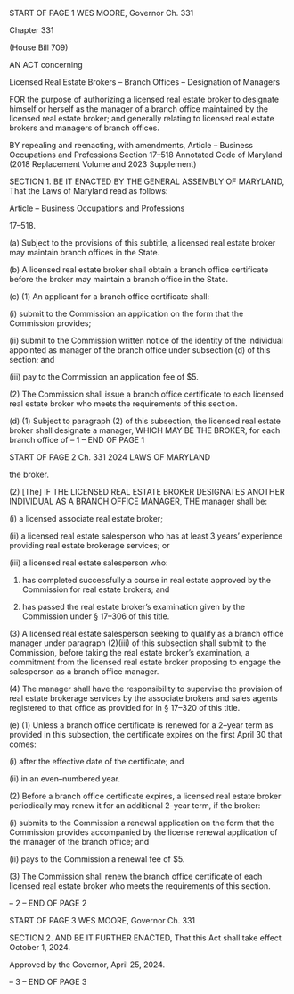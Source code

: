 START OF PAGE 1
WES MOORE, Governor Ch. 331

Chapter 331

(House Bill 709)

AN ACT concerning

Licensed Real Estate Brokers – Branch Offices – Designation of Managers

FOR the purpose of authorizing a licensed real estate broker to designate himself or herself
as the manager of a branch office maintained by the licensed real estate broker; and
generally relating to licensed real estate brokers and managers of branch offices.

BY repealing and reenacting, with amendments,
Article – Business Occupations and Professions
Section 17–518
Annotated Code of Maryland
(2018 Replacement Volume and 2023 Supplement)

SECTION 1. BE IT ENACTED BY THE GENERAL ASSEMBLY OF MARYLAND,
That the Laws of Maryland read as follows:

Article – Business Occupations and Professions

17–518.

(a) Subject to the provisions of this subtitle, a licensed real estate broker may
maintain branch offices in the State.

(b) A licensed real estate broker shall obtain a branch office certificate before the
broker may maintain a branch office in the State.

(c) (1) An applicant for a branch office certificate shall:

(i) submit to the Commission an application on the form that the
Commission provides;

(ii) submit to the Commission written notice of the identity of the
individual appointed as manager of the branch office under subsection (d) of this section;
and

(iii) pay to the Commission an application fee of $5.

(2) The Commission shall issue a branch office certificate to each licensed
real estate broker who meets the requirements of this section.

(d) (1) Subject to paragraph (2) of this subsection, the licensed real estate
broker shall designate a manager, WHICH MAY BE THE BROKER, for each branch office of
– 1 –
END OF PAGE 1

START OF PAGE 2
Ch. 331 2024 LAWS OF MARYLAND

the broker.

(2) [The] IF THE LICENSED REAL ESTATE BROKER DESIGNATES
ANOTHER INDIVIDUAL AS A BRANCH OFFICE MANAGER, THE manager shall be:

(i) a licensed associate real estate broker;

(ii) a licensed real estate salesperson who has at least 3 years’
experience providing real estate brokerage services; or

(iii) a licensed real estate salesperson who:

1. has completed successfully a course in real estate
approved by the Commission for real estate brokers; and

2. has passed the real estate broker’s examination given by
the Commission under § 17–306 of this title.

(3) A licensed real estate salesperson seeking to qualify as a branch office
manager under paragraph (2)(iii) of this subsection shall submit to the Commission, before
taking the real estate broker’s examination, a commitment from the licensed real estate
broker proposing to engage the salesperson as a branch office manager.

(4) The manager shall have the responsibility to supervise the provision of
real estate brokerage services by the associate brokers and sales agents registered to that
office as provided for in § 17–320 of this title.

(e) (1) Unless a branch office certificate is renewed for a 2–year term as
provided in this subsection, the certificate expires on the first April 30 that comes:

(i) after the effective date of the certificate; and

(ii) in an even–numbered year.

(2) Before a branch office certificate expires, a licensed real estate broker
periodically may renew it for an additional 2–year term, if the broker:

(i) submits to the Commission a renewal application on the form
that the Commission provides accompanied by the license renewal application of the
manager of the branch office; and

(ii) pays to the Commission a renewal fee of $5.

(3) The Commission shall renew the branch office certificate of each
licensed real estate broker who meets the requirements of this section.

– 2 –
END OF PAGE 2

START OF PAGE 3
WES MOORE, Governor Ch. 331

SECTION 2. AND BE IT FURTHER ENACTED, That this Act shall take effect
October 1, 2024.

Approved by the Governor, April 25, 2024.

– 3 –
END OF PAGE 3